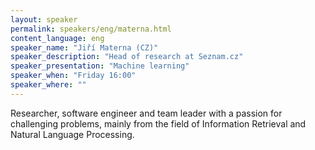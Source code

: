 ```yaml
---
layout: speaker
permalink: speakers/eng/materna.html
content_language: eng
speaker_name: "Jiří Materna (CZ)"
speaker_description: "Head of research at Seznam.cz"
speaker_presentation: "Machine learning"
speaker_when: "Friday 16:00"
speaker_where: ""
---
```


Researcher, software engineer and team leader with a passion for challenging problems, mainly from the field of Information Retrieval and Natural Language Processing.
